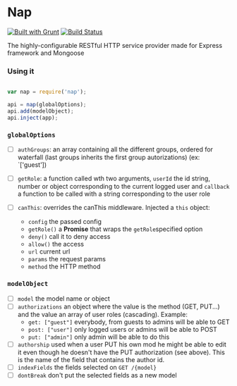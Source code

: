 Nap
===
[![Built with Grunt](https://cdn.gruntjs.com/builtwith.png)](http://gruntjs.com/)
[![Build Status](https://travis-ci.org/OpenCubes/Nap.svg?branch=master)](https://travis-ci.org/OpenCubes/Nap)

The highly-configurable RESTful HTTP service provider made for Express framework and Mongoose

### Using it

```js

var nap = require('nap');

api = nap(globalOptions);
api.add(modelObject);
api.inject(app);
```

### `globalOptions`

  - [ ] `authGroups`: an array containing all the different groups, ordered for 
    waterfall (last groups inherits the first group autorizations) (ex: `['guest'])

  - [ ] `getRole`: a function called wth two arguments, `userId` the id string,
    number or object corresponding to the current logged user and `callback`
    a function to be called with a string corresponding to the user role

  - [ ] `canThis`: overrides the canThis middleware. Injected a `this` object:
    - `config` the passed config
    - `getRole()` a **Promise** that wraps the `getRole`specified option
    - `deny()` call it to deny access
    - `allow()` the access
    - `url` current url
    - `params` the request params
    - `method` the HTTP method

### `modelObject`

  - [ ] `model` the model name or object
  - [ ] `authorizations` an object where the value is the method (GET, PUT...)
    and the value an array of user roles (cascading). Example:
    - `get: ["guest"]` everybody, from guests to admins will be able to GET
    - `post: ["user"]` only logged users or admins will be able to POST
    - `put: ["admin"]` only admin will be able to do this
  - [ ] `authorship` used when a user PUT his own mod he might be able to edit
    it even though he doesn't have the PUT authorization (see above).
    This is the name of the field that contains the author id.
  - [ ] `indexFields` the fields selected on `GET /{model}`
  - [ ] `dontBreak` don't put the selected fields as a new model
